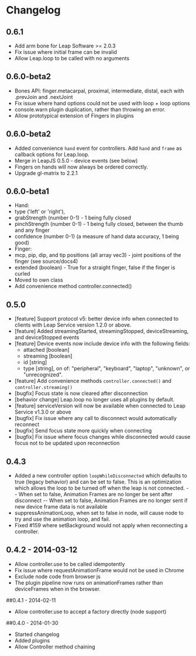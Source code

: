 # Changelog

## 0.6.1
 - Add arm bone for Leap Software >= 2.0.3
 - Fix issue where initial frame can be invalid
 - Allow Leap.loop to be called with no arguments


## 0.6.0-beta2
 - Bones API: finger.metacarpal, proximal, intermediate, distal, each with .prevJoin and .nextJoint
 - Fix issue where hand options could not be used with loop + loop options
 - console.warn plugin duplication, rather than throwing an error.
 - Allow prototypical extension of Fingers in plugins


## 0.6.0-beta2
 - Added convenience `hand` event for controllers.  Add `hand` and `frame` as callback options for Leap.loop.
 - Merge in LeapJS 0.5.0 - device events (see below)
 - Fingers on hands will now always be ordered correctly.
 - Upgrade gl-matrix to 2.2.1


## 0.6.0-beta1
 - Hand:
  - type ('left' or 'right'),
  - grabStrength (number 0-1) - 1 being fully closed
  - pinchStrength (number 0-1) - 1 being fully closed, between the thumb and any finger
  - confidence (number 0-1) (a measure of hand data accuracy, 1 being good)
 - Finger:
  - mcp, pip, dip, and tip positions (all array vec3) - joint positions of the finger (see source/docs4)
  - extended (boolean) - True for a straight finger, false if the finger is curled
  - Moved to own class
 - Add convenience method controller.connected()

## 0.5.0
 - [feature] Support protocol v5: better device info when connected to clients with Leap Service version 1.2.0 or above.
 - [feature] Added streamingStarted, streamingStopped, deviceStreaming, and deviceStopped events
 - [feature] Device events now include device info with the following fields:
    - attached [boolean]
    - streaming [boolean]
    - id [string]
    - type [string], on of: "peripheral", "keyboard", "laptop", "unknown", or "unrecognized".
 - [feature] Add convenience methods `controller.connected()` and `controller.streaming()`
 - [bugfix] Focus state is now cleared after disconnection
 - [behavior change] Leap.loop no longer uses all plugins by default.
 - [feature] serviceVersion will now be available when connected to Leap Service v1.3.0 or above
 - [bugfix] Fix issue where any call to disconnect would automatically reconnect
 - [bugfix] Send focus state more quickly when connecting
 - [bugfix] Fix issue where focus changes while disconnected would cause focus not to be updated upon reconnection

## 0.4.3
 - Added a new controller option `loopWhileDisconnected` which defaults to true (legacy behavior) and can be set
   to false.  This is an optimization which allows the loop to be turned off when the leap is not connected.
 -- When set to false, Animation Frames are no longer be sent after disconnect
 -- When set to false, Animation Frames are no longer sent if new device frame data is not available
 - suppressAnimationLoop, when set to false in node, will cause node to try and use the animation loop, and fail.
 - Fixed #159 where setBackground would not apply when reconnecting a controller.

## 0.4.2 - 2014-03-12
 - Allow controller.use to be called idempotently
 - Fix issue where requestAnimationFrame would not be used in Chrome
 - Exclude node code from browser js
 - The plugin pipeline now runs on animationFrames rather than deviceFrames when in the browser.

##0.4.1 - 2014-02-11
 - Allow controller.use to accept a factory directly (node support)

##0.4.0 - 2014-01-30
 - Started changelog
 - Added plugins
 - Allow Controller method chaining
